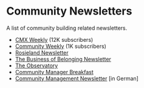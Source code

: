 # Community Newsletters

A list of community building related newsletters.

- [CMX Weekly](https://cmxhub.com/subscribe/) (12K subscribers)
- [Community Weekly](https://communityweekly.co/) (1K subscribers)
- [Rosieland Newsletter](https://newsletter.rosie.land/)
- [The Business of Belonging Newsletter](https://davidspinks.substack.com/)
- [The Observatory](https://orbit.love/the-observatory)
- [Community Manager Breakfast](http://www.evanhamilton.com/community-manager-breakfast/)
- [Community Management Newsletter](https://www.walkaboutmedia.de/angebot/newsletter/) [in German]
